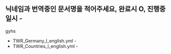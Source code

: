 ## 닉네임과 번역중인 문서명을 적어주세요, 완료시 O, 진행중일시 -

gyhs 
  - TWR_Germany_l_english.yml -
  - TWR_Countries_l_english.yml -

